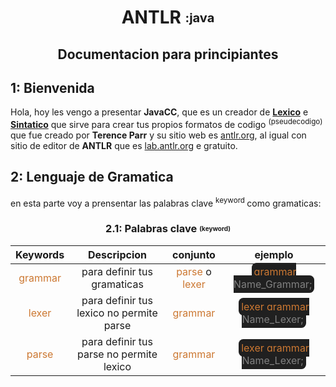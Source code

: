 <h1 style="text-align:center;">
    ANTLR
    <span style="font-size: 20px; position: relative; top: -2.5px">
        :java
    </span>
</h1>

<h2 style="text-align:center;">Documentacion para principiantes</h2>

<h2> 1: Bienvenida </h2>

Hola, hoy les vengo a presentar **JavaCC**, que es un creador de [**Lexico**](Lexico) e [**Sintatico**](Sintatico) que sirve para crear tus propios formatos de codigo
<sup>
    (pseudecodigo)
</sup>
que fue creado por **Terence Parr** y su sitio web es [antlr.org](http://antlr.org), al igual con sitio de editor de **ANTLR** que es [lab.antlr.org](http://lab.antlr.org/) e gratuito.

<h2> 2: Lenguaje de Gramatica</h2>

en esta parte voy a prensentar las palabras clave
<sup>
    keyword
</sup>
 como gramaticas:

<h3 style="text-align:center;">
    2.1: Palabras clave
    <span style="font-size:10px; position:relative; top:-2px;">
        (keyword)
    </span>
</h3>

| Keywords | Descripcion | conjunto | ejemplo |
|:-:|:-:|:-:|:-:|
| <span style="color:#CC7832;">grammar</span> | para definir tus gramaticas | <span style="color:#CC7832;">parse</span> o <span style="color:#CC7832;">lexer</span> | <span style="background-color: #202020; padding:4px; border-radius:7.5px;color:#CC7832;">grammar <span style="color:grey;">Name_Grammar;</span><span></span>|
| <span style="color:#CC7832;">lexer</span> | para definir tus lexico no permite parse | <span style="color:#CC7832;">grammar</span> | <span style="background-color: #202020; padding:4px; border-radius:7.5px;color:#CC7832;">lexer grammar <span style="color:grey;">Name_Lexer;</span><span></span>|
| <span style="color:#CC7832;">parse</span> | para definir tus parse no permite lexico | <span style="color:#CC7832;">grammar</span> | <span style="background-color: #202020; padding:4px; border-radius:7.5px;color:#CC7832;">lexer grammar <span style="color:grey;">Name_Lexer;</span><span></span>|




```java


```

